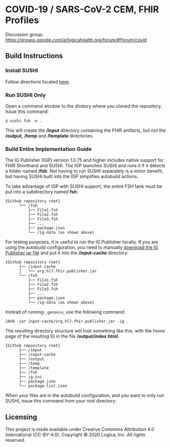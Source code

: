 # COVID-19 / SARS-CoV-2 CEM, FHIR Profiles

Discussion group: https://groups.google.com/a/logicahealth.org/forum/#!forum/covid


## Build Instructions

### Install SUSHI 

Follow directions located [here](http://build.fhir.org/ig/HL7/fhir-shorthand/sushi.html#installation).

### Run SUSHI Only

Open a command window to the diretory where you cloned the repository. Issue this command:

```
$ sushi fsh -o .
```
This will create the **/input** directory containing the FHIR artifacts, but not the **/output,** **/temp** and **/template** directories.

### Build Entire Implementation Guide

The IG Publisher (IGP) version 1.0.75 and higher includes native support for FHIR Shorthand and SUSHI. The IGP launches SUSHI and runs it if it detects a folder named **/fsh**. Not having to run SUSHI separately is a minor benefit, but having SUSHI built into the IGP simplifies autobuild actions.

To take advantage of IGP with SUSHI support, the entire FSH tank must be put into a subdirectory named **fsh**:

```
{Github repository root}
      └── /fsh
          ├── File1.fsh
          ├── File2.fsh
          ├── File3.fsh
          ├── ...
          ├── package.json
          └── /ig-data (as shown above)
```
For testing purposes, it is useful to run the IG Publisher locally. If you are using the autobuild configuration, you need to manually [download the IG Publisher jar file](https://fhir.github.io/latest-ig-publisher/org.hl7.fhir.publisher.jar) and put it into the **/input-cache** directory:

```
{Github repository root}
      ├── /input-cache
      │   └── org.hl7.fhir.publisher.jar
      └── /fsh
          ├── File1.fsh
          ├── File2.fsh
          ├── File3.fsh
          ├── ...
          ├── package.json
          └── /ig-data (as shown above)
```

Instead of running `_genonce`, use the following command:

```
JAVA -jar input-cache/org.hl7.fhir.publisher.jar -ig .
```

The resulting directory structure will look something like this, with the home page of the resulting IG in the file **/output/index.html**:

```
{Github repository root}
      ├── /input
      ├── /input-cache
      ├── /output
      ├── /temp
      ├── /template
      ├── /fsh
      ├── ig.ini
      ├── package.json
      └── package-list.json
```
When your files are in the autobuild configuration, and you want to only run SUSHI, issue this command from your root directory:


## Licensing

This project is made available under Creative Commons Attribution 4.0 International (CC-BY-4.0). Copyright © 2020 Logica, Inc. All rights reserved. 

